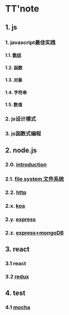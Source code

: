 # TT'note

## 1. js

### 1. javascript最佳实践

#### 1.1. [数组](https://github.com/ivyTa/ivyTa.github.io/blob/master/js/array/array.md)


#### 1.2. 函数
#### 1.3. 对象
#### 1.4. 字符串
#### 1.5. 数值

### 2. js设计模式

### 3. js函数式编程

## 2. node.js

### 2.0. [introduction](https://github.com/ivyTa/ivyTa.github.io/blob/master/node/00-introduction/introduction.md)
### 2.1. [file system 文件系统](https://github.com/ivyTa/ivyTa.github.io/blob/master/node/01-fileSystem/fileSystem.md)
### 2.2. [http](https://github.com/ivyTa/ivyTa.github.io/blob/master/node/02-http/http.md)
### 2.x. [koa](https://github.com/ivyTa/ivyTa.github.io/blob/master/node/koaDemo/readme.md)
### 2.y. [express](https://github.com/ivyTa/ivyTa.github.io/blob/master/node/expressAPI/API.md)
### 2.z. [express+mongoDB](https://github.com/ivyTa/ivyTa.github.io/blob/master/node/expressDemo/readme.md)


## 3. react

### 3.1 react 
### 3.2 [redux](https://github.com/ivyTa/ivyTa.github.io/blob/master/react/redux.md)

## 4. test

### 4.1 [mocha](https://github.com/ivyTa/ivyTa.github.io/blob/master/test/mocha/mocha.md)
